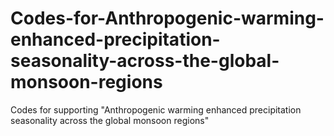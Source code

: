 # Codes-for-Anthropogenic-warming-enhanced-precipitation-seasonality-across-the-global-monsoon-regions
Codes for supporting "Anthropogenic warming enhanced precipitation seasonality across the global monsoon regions"
